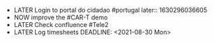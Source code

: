 - LATER Login to portal do cidadao #portugal
  later:: 1630296036605
- NOW improve the #CAR-T demo
- LATER  Check confluence #Tele2
- LATER Log timesheets
  DEADLINE: <2021-08-30 Mon>